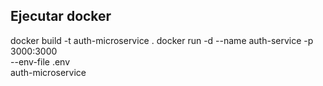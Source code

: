 ## Ejecutar docker

docker build -t auth-microservice .
docker run -d --name auth-service -p 3000:3000 \
 --env-file .env \
 auth-microservice
